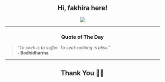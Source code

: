 <h2 align="center"> Hi, fakhira here!</h2>

<p align="center">
<a href="https://github.com/fakhiralkda" alt="github streak"><img src="https://dvst-streak.herokuapp.com/?user=fakhiralkda&theme=tokyonight&fire=DD472C"></a>
</p>

<hr>
<h3 align="center">Quote of The Day</h3>
<p align="center">
<blockquote>
<i>"To seek is to suffer. To seek nothing is bliss."</i>
<br>
<b>- Bodhidharma</b>
</blockquote>
</p>


<hr>
<h2 align="center">Thank You 🙏🏼</h2>
